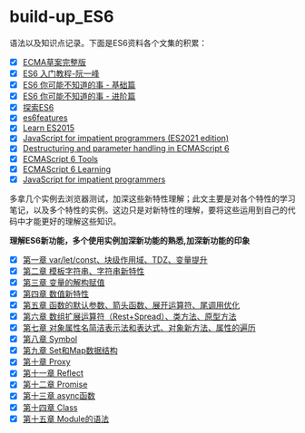 # build-up_ES6  


语法以及知识点记录。下面是ES6资料各个文集的积累：    

- [x] [ECMA草案完整版](https://tc39.es/ecma262/)  
- [x] [ES6 入门教程-阮一峰](https://es6.ruanyifeng.com/)  
- [x] [ES6 你可能不知道的事 - 基础篇](https://fed.taobao.org/blog/taofed/do71ct/es6-basics/?spm=taofed.bloginfo.header.7.61645ac80rx381)  
- [x] [ES6 你可能不知道的事 - 进阶篇](https://fed.taobao.org/blog/taofed/do71ct/es6-advanced/?spm=taofed.bloginfo.header.8.63f95ac8RY67Pn)  
- [x] [探索ES6](http://es6-org.github.io/exploring-es6/)  
- [x] [es6features](https://github.com/lukehoban/es6features#readme)  
- [x] [Learn ES2015](https://babeljs.io/docs/en/learn)  
- [x] [JavaScript for impatient programmers (ES2021 edition)](https://exploringjs.com/impatient-js/ch_destructuring.html)  
- [x] [Destructuring and parameter handling in ECMAScript 6](https://2ality.com/2015/01/es6-destructuring.html)  
- [x] [ECMAScript 6 Tools](https://github.com/addyosmani/es6-tools)  
- [x] [ECMAScript 6 Learning](https://github.com/ericdouglas/ES6-Learning)  
- [x] [JavaScript for impatient programmers](https://exploringjs.com/impatient-js/toc.html)  

多拿几个实例去浏览器测试，加深这些新特性理解；此文主要是对各个特性的学习笔记，以及多个特性的实例。这边只是对新特性的理解，要将这些运用到自己的代码中才能更好的理解这些知识。

**理解ES6新功能，多个使用实例加深新功能的熟悉,加深新功能的印象**  

- [x] [第一章 var/let/const、块级作用域、TDZ、变量提升](https://github.com/yihan12/build-up_ES6/blob/main/%E7%AC%AC%E4%B8%80%E7%AB%A0/%E5%8F%98%E9%87%8F.md)
- [x] [第二章 模板字符串、字符串新特性](https://github.com/yihan12/build-up_ES6/blob/main/%E7%AC%AC%E4%BA%8C%E7%AB%A0/%E5%AD%97%E7%AC%A6%E4%B8%B2.md)  
- [x] [第三章 变量的解构赋值](https://github.com/yihan12/build-up_ES6/blob/main/%E7%AC%AC%E4%B8%89%E7%AB%A0/%E8%A7%A3%E6%9E%84%E8%B5%8B%E5%80%BC.md)  
- [x] [第四章 数值新特性](https://github.com/yihan12/build-up_ES6/blob/main/%E7%AC%AC%E5%9B%9B%E7%AB%A0/%E6%95%B0%E5%80%BC.md)  
- [x] [第五章 函数的默认参数、箭头函数、展开运算符、尾调用优化](https://github.com/yihan12/build-up_ES6/blob/main/%E7%AC%AC%E4%BA%94%E7%AB%A0/%E5%87%BD%E6%95%B0.md)  
- [x] [第六章 数组扩展运算符（Rest+Spread）、类方法、原型方法](https://github.com/yihan12/build-up_ES6/blob/main/%E7%AC%AC%E5%85%AD%E7%AB%A0/%E6%95%B0%E7%BB%84.md)  
- [x] [第七章 对象属性名简洁表示法和表达式、对象新方法、属性的遍历](https://github.com/yihan12/build-up_ES6/blob/main/%E7%AC%AC%E4%B8%83%E7%AB%A0/%E5%AF%B9%E8%B1%A1.md)  
- [x] [第八章 Symbol](https://github.com/yihan12/build-up_ES6/blob/main/%E7%AC%AC%E5%85%AB%E7%AB%A0/Symbol.md)  
- [x] [第九章 Set和Map数据结构](https://github.com/yihan12/build-up_ES6/blob/main/%E7%AC%AC%E4%B9%9D%E7%AB%A0/Set%E5%92%8CMap%E6%95%B0%E6%8D%AE%E7%BB%93%E6%9E%84.md)    
- [x] [第十章 Proxy](https://github.com/yihan12/build-up_ES6/blob/main/%E7%AC%AC%E5%8D%81%E7%AB%A0/Proxy.md)    
- [x] [第十一章 Reflect](https://github.com/yihan12/build-up_ES6/blob/main/%E7%AC%AC%E5%8D%81%E4%B8%80%E7%AB%A0/Reflect.md)    
- [x] [第十二章 Promise](https://github.com/yihan12/build-up_ES6/blob/main/%E7%AC%AC%E5%8D%81%E4%BA%8C%E7%AB%A0/Promise.md)    
- [x] [第十三章 async函数](https://github.com/yihan12/build-up_ES6/blob/main/%E7%AC%AC%E5%8D%81%E4%B8%89%E7%AB%A0/async%E5%87%BD%E6%95%B0.md)   
- [x] [第十四章 Class](https://github.com/yihan12/build-up_ES6/blob/main/%E7%AC%AC%E5%8D%81%E5%9B%9B%E7%AB%A0/Class.md)  
- [x] [第十五章 Module的语法](https://github.com/yihan12/build-up_ES6/blob/main/%E7%AC%AC%E5%8D%81%E4%BA%94%E7%AB%A0/Module%E7%9A%84%E8%AF%AD%E6%B3%95.md) 
